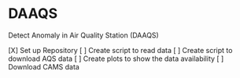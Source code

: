 # DAAQS
Detect Anomaly in Air Quality Station (DAAQS)

[X] Set up Repository 
[ ] Create script to read data
[ ] Create script to download AQS data
[ ] Create plots to show the data availability
[ ] Download CAMS data